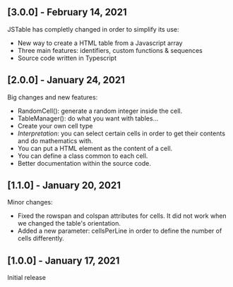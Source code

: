 ## [3.0.0] - February 14, 2021

JSTable has completly changed in order to simplify its use:

+ New way to create a HTML table from a Javascript array
+ Three main features: identifiers, custom functions & sequences
+ Source code written in Typescript

## [2.0.0] - January 24, 2021

Big changes and new features:

+ RandomCell(): generate a random integer inside the cell.
+ TableManager(): do what you want with tables...
+ Create your own cell type
+ *Interpretation*: you can select certain cells in order to get their contents and do mathematics with.
+ You can put a HTML element as the content of a cell.
+ You can define a class common to each cell.
+ Better documentation within the source code.

## [1.1.0] - January 20, 2021

Minor changes:

+ Fixed the rowspan and colspan attributes for cells. It did not work when we changed the table's orientation.
+ Added a new parameter: cellsPerLine in order to define the number of cells differently.

## [1.0.0] - January 17, 2021

Initial release